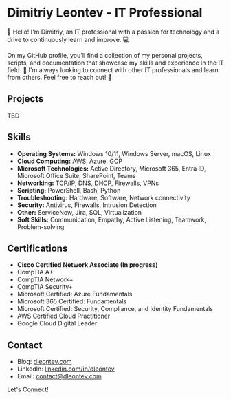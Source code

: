 # Dimitriy Leontev - IT Professional

👋 Hello! I'm Dimitriy, an IT professional with a passion for technology and a drive to continuously learn and improve. 💻

On my GitHub profile, you'll find a collection of my personal projects, scripts, and documentation that showcase my skills and experience in the IT field. 🚀 I'm always looking to connect with other IT professionals and learn from others. Feel free to reach out! 🤝

## Projects

TBD

## Skills

* **Operating Systems:** Windows 10/11, Windows Server, macOS, Linux
* **Cloud Computing:** AWS, Azure, GCP
* **Microsoft Technologies:** Active Directory, Microsoft 365, Entra ID, Microsoft Office Suite, SharePoint, Teams
* **Networking:** TCP/IP, DNS, DHCP, Firewalls, VPNs
* **Scripting:** PowerShell, Bash, Python
* **Troubleshooting:** Hardware, Software, Network connectivity
* **Security:** Antivirus, Firewalls, Intrusion Detection
* **Other:** ServiceNow, Jira, SQL, Virtualization
* **Soft Skills:** Communication, Empathy, Active Listening, Teamwork, Problem-solving

## Certifications

* **Cisco Certified Network Associate (In progress)**
* CompTIA A+
* CompTIA Network+
* CompTIA Security+
* Microsoft Certified: Azure Fundamentals
* Microsoft 365 Certified: Fundamentals
* Microsoft Certified: Security, Compliance, and Identity Fundamentals
* AWS Certified Cloud Practitioner
* Google Cloud Digital Leader

## Contact

* Blog: [dleontev.com](https://dleontev.com)
* LinkedIn: [linkedin.com/in/dleontev](https://www.linkedin.com/in/dleontev) 
* Email: [contact@dleontev.com](mailto:contact@dleontev.com) 

Let's Connect!

<!--
**dleontev/dleontev** is a ✨ _special_ ✨ repository because its `README.md` (this file) appears on your GitHub profile.

Here are some ideas to get you started:

- 🔭 I’m currently working on ...
- 🌱 I’m currently learning ...
- 👯 I’m looking to collaborate on ...
- 🤔 I’m looking for help with ...
- 💬 Ask me about ...
- 📫 How to reach me: ...
- 😄 Pronouns: ...
- ⚡ Fun fact: ...
-->
